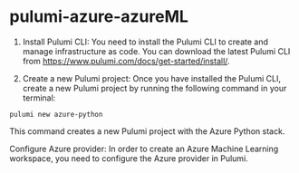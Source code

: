 # pulumi-azure-azureML


1. Install Pulumi CLI: You need to install the Pulumi CLI to create and manage infrastructure as code. You can download the latest Pulumi CLI from https://www.pulumi.com/docs/get-started/install/.

2. Create a new Pulumi project: Once you have installed the Pulumi CLI, create a new Pulumi project by running the following command in your terminal:

`pulumi new azure-python`

This command creates a new Pulumi project with the Azure Python stack.

Configure Azure provider: In order to create an Azure Machine Learning workspace, you need to configure the Azure provider in Pulumi.